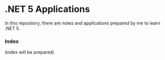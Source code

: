 # .NET 5 Applications

In this repository, there are notes and applications prepared by me to learn .NET 5.

### Index

(index will be prepared)